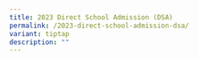 ```yaml
---
title: 2023 Direct School Admission (DSA)
permalink: /2023-direct-school-admission-dsa/
variant: tiptap
description: ""
---
```

